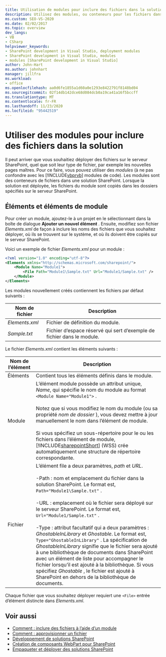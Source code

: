 ```yaml
---
title: Utilisation de modules pour inclure des fichiers dans la solution | Microsoft Docs
description: Utilisez des modules, ou conteneurs pour les fichiers dans une solution SharePoint, pour déployer des fichiers sur le serveur SharePoint, quel que soit leur type de fichier (par exemple, les pages maîtres).
ms.custom: SEO-VS-2020
ms.date: 02/02/2017
ms.topic: overview
dev_langs:
- VB
- CSharp
helpviewer_keywords:
- SharePoint development in Visual Studio, deployment modules
- SharePoint development in Visual Studio, modules
- modules [SharePoint development in Visual Studio]
author: John-Hart
ms.author: johnhart
manager: jillfra
ms.workload:
- office
ms.openlocfilehash: aa0d6fe1855a1d60a0e1293e8422791f8148bd04
ms.sourcegitcommit: 02f14db142dce68d084dcb0a19ca41a16f5bccff
ms.translationtype: MT
ms.contentlocale: fr-FR
ms.lasthandoff: 11/23/2020
ms.locfileid: "95442519"
---
```

# <a name="use-modules-to-include-files-in-the-solution"></a>Utiliser des modules pour inclure des fichiers dans la solution
  Il peut arriver que vous souhaitiez déployer des fichiers sur le serveur SharePoint, quel que soit leur type de fichier, par exemple les nouvelles pages maîtres. Pour ce faire, vous pouvez utiliser des *modules* (à ne pas confondre avec les [!INCLUDE[vbprvb](../sharepoint/includes/vbprvb-md.md)] modules de code). Les modules sont des conteneurs de fichiers dans une solution SharePoint. Lorsque la solution est déployée, les fichiers du module sont copiés dans les dossiers spécifiés sur le serveur SharePoint.

## <a name="module-items-and-elements"></a>Éléments et éléments de module
 Pour créer un module, ajoutez-le à un projet en le sélectionnant dans la boîte de dialogue **Ajouter un nouvel élément** . Ensuite, modifiez son fichier *Elements.xml* de façon à inclure les noms des fichiers que vous souhaitez déployer, où ils se trouvent sur le système, et où ils doivent être copiés sur le serveur SharePoint.

 Voici un exemple de fichier *Elements.xml* pour un module :

```xml
<?xml version="1.0" encoding="utf-8"?>
<Elements xmlns="http://schemas.microsoft.com/sharepoint/">
    <Module Name="Module1">
        <File Path="Module1\Sample.txt" Url="Module1/Sample.txt" />
    </Module>
</Elements>

```

 Les modules nouvellement créés contiennent les fichiers par défaut suivants :

|Nom de fichier|Description|
|---------------|-----------------|
|*Elements.xml*|Fichier de définition du module.|
|*Sample.txt*|Fichier d’espace réservé qui sert d’exemple de fichier dans le module.|

 Le fichier *Elements.xml* contient les éléments suivants :

|Nom de l’élément|Description|
|------------------|-----------------|
|Éléments|Contient tous les éléments définis dans le module.|
|Module|L’élément module possède un attribut unique, *Name*, qui spécifie le nom du module au format `<Module Name="Module1">` .<br /><br /> Notez que si vous modifiez le nom du module (ou sa propriété *nom de dossier* ), vous devez mettre à jour manuellement le nom dans l’élément de module.<br /><br /> Si vous spécifiez un sous-répertoire pour le ou les fichiers dans l’élément de module, [!INCLUDE[sharepointShort](../sharepoint/includes/sharepointshort-md.md)] (WSS) crée automatiquement une structure de répertoire correspondante.|
|Fichier|L’élément file a deux paramètres, *path* et *URL*.<br /><br /> -Path : nom et emplacement du fichier dans la solution SharePoint. Le format est, `Path="Module1\Sample.txt"` .<br /><br /> -URL : emplacement où le fichier sera déployé sur le serveur SharePoint. Le format est, `Url="Module1/Sample.txt"` .<br /><br /> -Type : attribut facultatif qui a deux paramètres : *GhostableInLibrary* et *Ghostable*. Le format est, `Type="GhostableInLibrary"` . La spécification de *GhostableInLibrary* signifie que le fichier sera ajouté à une bibliothèque de documents dans SharePoint avec un élément de liste pour accompagner le fichier lorsqu’il est ajouté à la bibliothèque. Si vous spécifiez *Ghostable* , le fichier est ajouté à SharePoint en dehors de la bibliothèque de documents.|

 Chaque fichier que vous souhaitez déployer requiert une `<File>` entrée d’élément distincte dans *Elements.xml*.

## <a name="see-also"></a>Voir aussi
- [Comment : inclure des fichiers à l’aide d’un module](../sharepoint/how-to-include-files-by-using-a-module.md)
- [Comment : approvisionner un fichier](/previous-versions/office/developer/sharepoint-2010/ms441170(v=office.14))
- [Développement de solutions SharePoint](../sharepoint/developing-sharepoint-solutions.md)
- [Création de composants WebPart pour SharePoint](../sharepoint/creating-web-parts-for-sharepoint.md)
- [Empaqueter et déployer des solutions SharePoint](../sharepoint/packaging-and-deploying-sharepoint-solutions.md)
